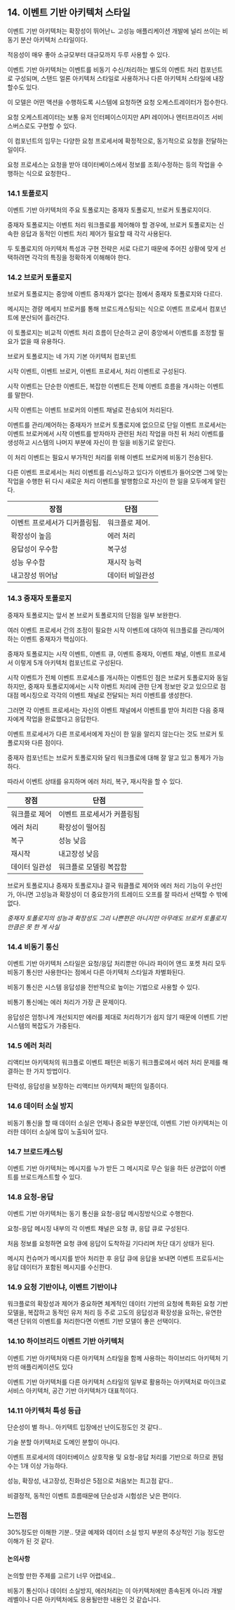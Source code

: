 ## 14. 이벤트 기반 아키텍처 스타일

이벤트 기반 아키텍처는 확장성이 뛰어난ㄴ 고성능 애플리케이션 개발에 널리 쓰이는 비동기 분산 아키텍처 스타일이다.

적응성이 매우 좋아 소규모부터 대규모까지 두루 사용할 수 있다.

이벤트 기반 아키텍처는 이벤트를 비동기 수신/처리하는 별도의 이벤트 처리 컴포넌트로 구성되며, 스탠드 얼론 아키텍처 스타일로 사용하거나 다른 아키텍처 스타일에 내장할수도 있다.

이 모델은 어떤 액션을 수행하도록 시스템에 요청하면 요청 오케스트레이터가 접수한다.

요청 오케스트레이터는 보통 유저 인터페이스이지만 API 레이어나 엔터프라이즈 서비스버스로도 구현할 수 있다.

이 컴포넌트의 임무는 다양한 요청 프로세서에 확정적으로, 동기적으로 요청을 전달하는 일이다.

요청 프로세스는 요청을 받아 데이터베이스에서 정보를 조회/수정하는 등의 작업을 수행하는 식으로 요청한다..

### 14.1 토폴로지

이벤트 기반 아키텍처의 주요 토폴로지는 중재자 토폴로지, 브로커 토폴로지이다.

중재자 토폴로지는 이벤트 처리 워크플로를 제어해야 할 경우에, 브로커 토폴로지는 신속한 응답과 동적인 이벤트 처리 제어가 필요할 때 각각 사용된다.

두 토폴로지의 아키텍처 특성과 구현 전략은 서로 다르기 때문에 주어진 상황에 맞게 선택하려면 각각의 특징을 정확하게 이해해야 한다.

### 14.2 브로커 토폴로지

브로커 토폴로지는 중앙에 이벤트 중자재가 없다는 점에서 중재자 토폴로지와 다르다.

메시지는 경량 메세지 브로커를 통해 브로드캐스팅되는 식으로 이벤트 프로세서 컴포넌트에 분산되어 흘러간다.

이 토폴로지는 비교적 이벤트 처리 흐름이 단순하고 굳이 중앙에서 이벤트를 조정할 필요가 없을 때 유용하다.

브로커 토폴로지는 네 가지 기본 아키텍처 컴포넌트

시작 이벤트, 이벤트 브로커, 이벤트 프로세서, 처리 이벤트로 구성된다.

시작 이벤트는 단순한 이벤트든, 복잡한 이벤트든 전체 이벤트 흐름을 개시하는 이벤트를 말한다.

시작 이벤트는 이벤트 브로커의 이벤트 채널로 전송되어 처리된다.

이벤트를 관리/제어하는 중재자가 브로커 토폴로지에 없으므로 단일 이벤트 프로세서는 이벤트 브로커에서 시작 이벤트를 받자마자 관련된 처리 작업을 마친 뒤 처리 이벤트를 생성하고 시스템의 나머지 부분에 자신이 한 일을 비동기로 알린다.

이 처리 이벤트는 필요시 부가적인 처리를 위해 이벤트 브로커에 비동기 전송된다.

다른 이벤트 프로세서는 처리 이벤트를 리스닝하고 있다가 이벤트가 들어오면 그에 맞는 작업을 수행한 뒤 다시 새로운 처리 이벤트를 발행함으로 자신이 한 일을 모두에게 알린다.

| 장점 | 단점 |
| --- | --- |
| 이벤트 프로세서가 디커플링됨. | 워크플로 제어. |
| 확장성이 높음 | 에러 처리 |
| 응답성이 우수함 | 복구성 |
| 성능 우수함 | 재시작 능력 |
| 내고장성 뛰어남 | 데이터 비일관성 |

### 14.3 중재자 토폴로지

중재자 토폴로지는 앞서 본 브로커 토폴로지의 단점을 일부 보완한다.

여러 이벤트 프로세서 간의 조정이 필요한 시작 이벤트에 대하여 워크플로를 관리/제어하는 이벤트 중재자가 핵심이다.

중재자 토폴로지는 시작 이벤트, 이벤트 큐, 이벤트 중재자, 이벤트 채널, 이벤트 프로세서 이렇게 5개 아키텍처 컴포넌트로 구성된다.

시작 이벤트가 전체 이벤트 프로세스를 개시하는 이벤트인 점은 브로커 토폴로지와 동일하지만, 중재자 토폴로지에서는 시작 이벤트 처리에 관한 단계 정보만 갖고 있으므로 점대점 메시징으로 각각의 이벤트 채널로 전달되는 처리 이벤트를 생성한다.

그러면 각 이벤트 프로세서는 자신의 이벤트 채널에서 이벤트를 받아 처리한 다음 중재자에게 작업을 완료했다고 응답한다.

이벤트 프로세서가 다른 프로세서에게 자신이 한 일을 알리지 않는다는 것도 브로커 토폴로지와 다른 점이다.

중재자 컴포넌트는 브로커 토폴로지와 달리 워크플로에 대해 잘 알고 있고 통제가 가능하다.

따라서 이벤트 상태를 유지하며 에러 처리, 복구, 재시작을 할 수 있다.

| 장점 | 단점 |
| --- | --- |
| 워크플로 제어 | 이벤트 프로세서가 커플링됨 |
| 에러 처리 | 확장성이 떨어짐 |
| 복구 | 성능 낮음 |
| 재시작 | 내고장성 낮음 |
| 데이터 일관성 | 워크플로 모델링 복잡함 |

브로커 토폴로지냐 중재자 토폴로지냐 결국 워클플로 제어와 에러 처리 기능이 우선인가, 아니면 고성능과 확장성이 더 중요한가의 트레이드 오프를 잘 따라서 선택할 수 밖에 없다.

*중재자 토폴로지의 성능과 확장성도 그리 나쁜편은 아니지만 아무래도 브로커 토폴로지만큼은 못 한 게 사실*

### 14.4 비동기 통신

이벤트 기반 아키텍처 스타일은 요청/응답 처리뿐만 아니라 파이어 앤드 포켓 처리 모두 비동기 통신만 사용한다는 점에서 다른 아키텍처 스타일과 차별화된다.

비동기 통신은 시스템 응답성을 전반적으로 높이는 기법으로 사용할 수 있다.

비통기 통신에는 에러 처리가 가장 큰 문제이다.

응답성은 엄청나게 개선되지만 에러를 제대로 처리하기가 쉽지 않기 때문에 이벤트 기반 시스템의 복잡도가 가중된다.

### 14.5 에러 처리

리액티브 아키텍처의 워크플로 이벤트 패턴은 비동기 워크플로에서 에러 처리 문제를 해결하는 한 가지 방법이다.

탄력성, 응답성을 보장하는 리액티브 아키텍처 패턴의 일종이다.

### 14.6 데이터 소실 방지

비동기 통신을 할 때 데이터 소실은 언제나 중요한 부분인데, 이벤트 기반 아키텍처는 이러한 데이터 소실에 많이 노출되어 있다.

### 14.7 브로드캐스팅

이벤트 기반 아키텍처는 메시지를 누가 받든 그 메시지로 무슨 일을 하든 상관없이 이벤트를 브로드캐스트할 수 있다.

### 14.8 요청-응답

이벤트 기반 아키텍처는 동기 통신을 요청-응답 메시징방식으로 수행한다.

요청-응답 메시징 내부의 각 이벤트 채널은 요청 큐, 응답 큐로 구성된다.

처음 정보를 요청하면 요청 큐에 응답이 도착하길 기다리며 차단 대기 상태가 된다.

메시지 컨슈머가 메시지를 받아 처리한 후 응답 큐에 응답을 보내면 이벤트 프로듀서는 응답 데이터가 포함된 메시지를 수신한다.

### 14.9 요청 기반이냐, 이벤트 기반이냐

워크플로의 확장성과 제어가 중요하면 체계적인 데이터 기반의 요청에 특화된 요청 기반 모델을, 복잡하고 동적인 유저 처리 등 주로 고도의 응답성과 확장성을 요하는, 유연한 액션 단위의 이벤트를 처리한다면 이벤트 기반 모델이 좋은 선택이다.

### 14.10 하이브리드 이벤트 기반 아키텍처

이벤트 기반 아키텍처와 다른 아키텍처 스타일을 함께 사용하는 하이브리드 아키텍처 기반의 애플리케이션도 있다

이벤트 기반 아키텍처를 다른 아키텍처 스타일의 일부로 활용하는 아키텍처로 마이크로서비스 아키텍처, 공간 기반 아키텍처가 대표적이다.

### 14.11 아키텍처 특성 등급

단순성이 별 하나.. 아키텍트 입장에선 난이도정도인 것 같다..

기술 분할 아키텍처로 도메인 분할이 아니다.

이벤트 프로세서의 데이터베이스 상호작용 및 요청-응답 처리를 기반으로 하므로 퀀텀 수는 1개 이상 가능하다.

성능, 확장성, 내고장성, 진화성은 5점으로 처음보는 최고점 같다..

비결정적, 동적인 이벤트 흐름때문에 단순성과 시험성은 낮은 편이다.

### 느낀점

30%정도만 이해한 기분.. 댓글 예제와 데이터 소실 방지 부분의 추상적인 기능 정도만 이해가 된 것 같다.

#### 논의사항

논의할 만한 주제를 고르기 너무 어렵네요..

비동기 통신이나 데이터 소실방지, 에러처리는 이 아키텍처에만 종속된게 아니라 개발 레벨이나 다른 아키텍처에도 응용될만한 내용인 것 같습니다.
